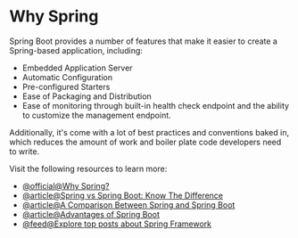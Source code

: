 # Why Spring

Spring Boot provides a number of features that make it easier to create a Spring-based application, including:

- Embedded Application Server
- Automatic Configuration
- Pre-configured Starters
- Ease of Packaging and Distribution
- Ease of monitoring through built-in health check endpoint and the ability to customize the management endpoint.

Additionally, it's come with a lot of best practices and conventions baked in, which reduces the amount of work and boiler plate code developers need to write.

Visit the following resources to learn more:

- [@official@Why Spring?](https://spring.io/why-spring)
- [@article@Spring vs Spring Boot: Know The Difference](https://www.interviewbit.com/blog/spring-vs-spring-boot)
- [@article@A Comparison Between Spring and Spring Boot](https://www.baeldung.com/spring-vs-spring-boot)
- [@article@Advantages of Spring Boot](https://www.adservio.fr/post/advantages-of-spring-boot)
- [@feed@Explore top posts about Spring Framework](https://app.daily.dev/tags/spring?ref=roadmapsh)

